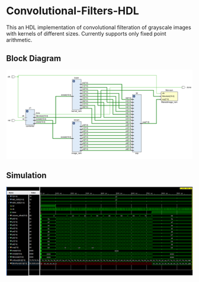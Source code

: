 # Convolutional-Filters-HDL
This an HDL implementation of convolutional filteration of grayscale images with kernels of different sizes. Currently supports only fixed point arithmetic.

## Block Diagram
<img src="./block_diagram.png" />

## Simulation
<img src="./simulation.png" />


